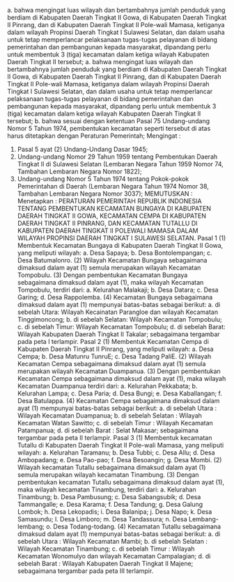  a. bahwa mengingat luas wilayah dan bertambahnya jumlah penduduk yang berdiam di Kabupaten Daerah Tingkat II Gowa, di Kabupaten Daerah Tingkat II Pinrang, dan di Kabupaten Daerah Tingkat II Pole-wali Mamasa, ketiganya dalam wilayah Propinsi Daerah Tingkat I Sulawesi Selatan, dan dalam usaha untuk tetap memperlancar pelaksanaan tugas-tugas pelayanan di bidang pemerintahan dan pembangunan kepada masyarakat, dipandang perlu untuk membentuk 3 (tiga) kecamatan dalam ketiga wilayah Kabupaten Daerah Tingkat II tersebut;
a. bahwa mengingat luas wilayah dan bertambahnya jumlah penduduk yang berdiam di Kabupaten Daerah Tingkat II Gowa, di Kabupaten Daerah Tingkat II Pinrang, dan di Kabupaten Daerah Tingkat II Pole-wali Mamasa, ketiganya dalam wilayah Propinsi Daerah Tingkat I Sulawesi Selatan, dan dalam usaha untuk tetap memperlancar pelaksanaan tugas-tugas pelayanan di bidang pemerintahan dan pembangunan kepada masyarakat, dipandang perlu untuk membentuk 3 (tiga) kecamatan dalam ketiga wilayah Kabupaten Daerah Tingkat II tersebut;
b. bahwa sesuai dengan ketentuan Pasal 75 Undang-undang Nomor 5 Tahun 1974, pembentukan kecamatan seperti tersebut di atas harus ditetapkan dengan Peraturan Pemerintah;
Mengingat :

1. Pasal 5 ayat (2) Undang-Undang Dasar 1945;
2. Undang-undang Nomor 29 Tahun 1959 tentang Pembentukan Daerah Tingkat II di Sulawesi Selatan (Lembaran Negara Tahun 1959 Nomor 74, Tambahan Lembaran Negara Nomor 1822);
3. Undang-undang Nomor 5 Tahun 1974 tentang Pokok-pokok Pemerintahan di Daerah (Lembaran Negara Tahun 1974 Nomor 38, Tambahan Lembaran Negara Nomor 3037);
MEMUTUSKAN :
 Menetapkan : PERATURAN PEMERINTAH REPUBLIK INDONESIA TENTANG PEMBENTUKAN KECAMATAN BUNGAYA DI KABUPATEN DAERAH TINGKAT II GOWA, KECAMATAN CEMPA DI KABUPATEN DAERAH TINGKAT II PINRANG, DAN KECAMATAN TUTALLU DI KABUPATEN DAERAH TINGKAT II POLEWALI MAMASA DALAM WILAYAH PROPINSI DAERAH TINGKAT I SULAWESI SELATAN. Pasal 1 (1) Membentuk Kecamatan Bungaya di Kabupaten Daerah Tingkat II Gowa, yang meliputi wilayah:
a. Desa Sapaya;
b. Desa Bontolempangan;
c. Desa Batumalonro. (2) Wilayah Kecamatan Bungaya sebagaimana dimaksud dalam ayat (1) semula merupakan wilayah Kecamatan Tompobulu. (3) Dengan pembentukan Kecamatan Bungaya sebagaimana dimaksud dalam ayat (1), maka wilayah Kecamatan Tompobulu, terdiri dari:
a. Kelurahan Malakaji;
b. Desa Datara;
c. Desa Garing;
d. Desa Rappolemba. (4) Kecamatan Bungaya sebagaimana dimaksud dalam ayat (1) mempunyai batas-batas sebagai berikut:
a. di sebelah Utara: Wilayah Kecainatan Parangloe dan wilayah Kecamatan Tinggimoncong;
b. di sebelah Selatan: Wilayah Kecamatan Tompobulu;
c. di sebelah Timur: Wilayah Kecamatan Tompobulu;
d. di sebelah Barat: Wilayah Kabupaten Daerah Tingkat II Takalar; sebagaimana tergambar pada peta I terlampir. Pasal 2 (1) Membentuk Kecamatan Cempa di Kabupaten Daerah Tingkat II Pinrang, yang meliputi wilayah:
a. Desa Cempa;
b. Desa Matunru TunruE;
c. Desa Tadang PaliE. (2) Wilayah Kecamatan Cempa sebagaimana dimaksud dalam ayat (1) semula merupakan wilayah Kecamatan Duampanua. (3) Dengan pembentukan Kecamatan Cempa sebagaimana dimaksud dalam ayat (1), maka wilayah Kecamatan Duampanua terdiri dari:
a. Kelurahan Pekkabata;
b. Kelurahan Lampa;
c. Desa Paria;
d. Desa Bungi;
e. Desa Kaballangan;
f. Desa Batulappa. (4) Kecamatan Cempa sebagaimana dimaksud dalam ayat (1) mempunyai batas-batas sebagai berikut:
a. di sebelah Utara : Wilayah Kecamatan Duampanua;
b. di sebelah Selatan : Wilayah Kecamatan Watan Sawitto;
c. di sebelah Timur : Wilayah Kecamatan Patampanua;
d. di sebelah Barat : Selat Makasar; sebagaimana tergambar pada peta II terlampir. Pasal 3 (1) Membentuk kecamatan Tutallu di Kabupaten Daerah Tingkat II Pole-wali Mamasa, yang meliputi wilayah:
a. Kelurahan Taramanu;
b. Desa Tubbi;
c. Desa Allu;
d. Desa Ambopadang;
e. Desa Pao-pao;
f. Desa Besoangin;
g. Desa Mombi. (2) Wilayah kecamatan Tutallu sebagaimana dimaksud dalam ayat (1) semula merupakan wilayah kecamatan Tinambung. (3) Dengan pembentukan kecamatan Tutallu sebagaimana dimaksud dalam ayat (1), maka wilayah kecamatan Tinambung, terdiri dari:
a. Kelurahan Tinambung;
b. Desa Pambusung;
c. Desa Sabangsubik;
d. Desa Tammangalle;
e. Desa Karama;
f. Desa Tandung;
g. Desa Galung Lombok;
h. Desa Lekopadis;
i. Desa Balanipa;
j. Desa Napo;
k. Desa Samasundu;
l. Desa Limboro;
m. Desa Tandassura;
n. Desa Lembang-lembang;
o. Desa Todang-todang. (4) Kecamatan Tutallu sebagaimana dimaksud dalam ayat (1) mempunyai batas-batas sebagai berikut:
a. di sebelah Utara : Wilayah Kecamatan Mambi;
b. di sebelah Selatan : Wilayah Kecamatan Tinambung;
c. di sebelah Timur : Wilayah Kecamatan Wonomulyo dan wilayah Kecamatan Campalagian;
d. di sebelah Barat : Wilayah Kabupaten Daerah Tingkat II Majene; sebagaimana tergambar pada peta III terlampir.
